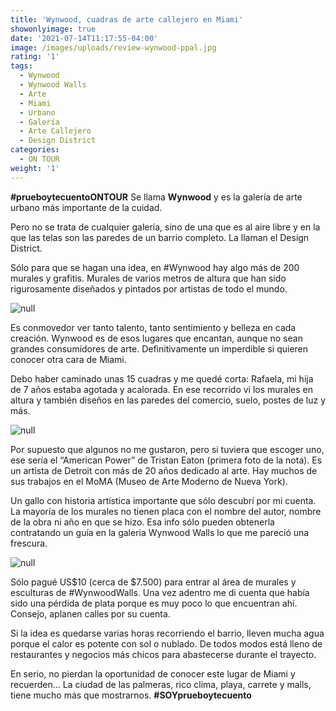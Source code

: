 ```yaml
---
title: 'Wynwood, cuadras de arte callejero en Miami'
showonlyimage: true
date: '2021-07-14T11:17:55-04:00'
image: /images/uploads/review-wynwood-ppal.jpg
rating: '1'
tags:
  - Wynwood
  - Wynwood Walls
  - Arte
  - Miami
  - Urbano
  - Galería
  - Arte Callejero
  - Design District
categories:
  - ON TOUR
weight: '1'
---
```

**\#prueboytecuentoONTOUR** Se llama **Wynwood** y es la galería de arte urbano más importante de la cuidad. 

<!--more-->

Pero no se trata de cualquier galería, sino de una que es al aire libre y en la que las telas son las paredes de un barrio completo. La llaman el Design District.

Sólo para que se hagan una idea, en #Wynwood hay algo más de 200 murales y grafitis. Murales de varios metros de altura que han sido rigurosamente diseñados y pintados por artistas de todo el mundo.

![null](/images/uploads/review-wynwood-ppal.jpg)

Es conmovedor ver tanto talento, tanto sentimiento y belleza en cada creación. Wynwood es de esos lugares que encantan, aunque no sean grandes consumidores de arte. Definitivamente un imperdible si quieren conocer otra cara de Miami.

Debo haber caminado unas 15 cuadras y me quedé corta: Rafaela, mi hija de 7 años estaba agotada y acalorada. En ese recorrido vi los murales en altura y también diseños en las paredes del comercio, suelo, postes de luz y más. 

![null](/images/uploads/review-wynwood-2.jpg)

Por supuesto que algunos no me gustaron, pero si tuviera que escoger uno, ese sería el “American Power” de Tristan Eaton (primera foto de la nota). Es un artista de Detroit con más de 20 años dedicado al arte. Hay muchos de sus trabajos en el MoMA (Museo de Arte Moderno de Nueva York). 

Un gallo con historia artística importante que sólo descubrí por mi cuenta. La mayoría de los murales no tienen placa con el nombre del autor, nombre de la obra ni año en que se hizo. Esa info sólo pueden obtenerla contratando un guía en la galeria Wynwood Walls lo que me pareció una frescura.

![null](/images/uploads/review-wynwood-3.jpg)

Sólo pagué US$10 (cerca de $7.500) para entrar al área de murales y esculturas de #WynwoodWalls. Una vez adentro me di cuenta que había sido una pérdida de plata porque es muy poco lo que encuentran ahí. Consejo, aplanen calles por su cuenta. 

Si la idea es quedarse varias horas recorriendo el barrio, lleven mucha agua porque el calor es potente con sol o nublado. De todos modos está lleno de restaurantes y negocios más chicos para abastecerse durante el trayecto.

En serio, no pierdan la oportunidad de conocer este lugar de Miami y recuerden… La ciudad de las palmeras, rico clima, playa, carrete y malls, tiene mucho más que mostrarnos. **\#SOYprueboytecuento**
